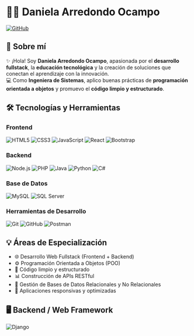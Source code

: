
# 👩‍💻 Daniela Arredondo Ocampo

[![GitHub](https://img.shields.io/badge/GitHub-Daniocampo06-181717?logo=github&style=flat-square)](https://github.com/Daniocampo06/Daniocampo06)

## 🌟 Sobre mí

✨ ¡Hola! Soy **Daniela Arredondo Ocampo**, apasionada por el **desarrollo fullstack**, la **educación tecnológica** y la creación de soluciones que conectan el aprendizaje con la innovación.  
💻 Como **Ingeniera de Sistemas**, aplico buenas prácticas de **programación orientada a objetos** y promuevo el **código limpio y estructurado**.


## 🛠️ Tecnologías y Herramientas

### Frontend
![HTML5](https://img.shields.io/badge/HTML5-E34F26?style=flat&logo=html5&logoColor=white)
![CSS3](https://img.shields.io/badge/CSS3-1572B6?style=flat&logo=css3&logoColor=white)
![JavaScript](https://img.shields.io/badge/JavaScript-F7DF1E?style=flat&logo=javascript&logoColor=black)
![React](https://img.shields.io/badge/React-61DAFB?style=flat&logo=react&logoColor=black)
![Bootstrap](https://img.shields.io/badge/Bootstrap-563D7C?style=flat&logo=bootstrap&logoColor=white)

### Backend
![Node.js](https://img.shields.io/badge/Node.js-339933?style=flat&logo=node.js&logoColor=white)
![PHP](https://img.shields.io/badge/PHP-777BB4?style=flat&logo=php&logoColor=white)
![Java](https://img.shields.io/badge/Java-007396?style=flat&logo=java&logoColor=white)
![Python](https://img.shields.io/badge/Python-3776AB?style=flat&logo=python&logoColor=white)
![C#](https://img.shields.io/badge/C%23-239120?style=flat&logo=c-sharp&logoColor=white)

### Base de Datos
![MySQL](https://img.shields.io/badge/MySQL-4479A1?style=flat&logo=mysql&logoColor=white)
![SQL Server](https://img.shields.io/badge/SQL%20Server-CC2927?style=flat&logo=microsoft-sql-server&logoColor=white)

### Herramientas de Desarrollo
![Git](https://img.shields.io/badge/Git-F05032?style=flat&logo=git&logoColor=white)
![GitHub](https://img.shields.io/badge/GitHub-181717?style=flat&logo=github&logoColor=white)
![Postman](https://img.shields.io/badge/Postman-FF6C37?style=flat&logo=postman&logoColor=white)

## 💡 Áreas de Especialización

- 🌐 Desarrollo Web Fullstack (Frontend + Backend)
- ⚙️ Programación Orientada a Objetos (POO)
- 🧹 Código limpio y estructurado
- 📊 Construcción de APIs RESTful
- 💾 Gestión de Bases de Datos Relacionales y No Relacionales
- 🎯 Aplicaciones responsivas y optimizadas

 ## 🖥️ Backend / Web Framework
![Django](https://img.shields.io/badge/Django-Web%20Framework-092E20?style=flat&logo=django&logoColor=white)
